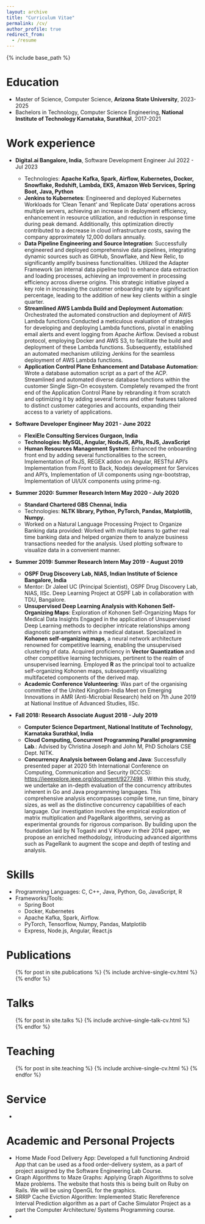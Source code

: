 ```yaml
---
layout: archive
title: "Curriculum Vitae"
permalink: /cv/
author_profile: true
redirect_from:
  - /resume
---
```


{% include base_path %}

Education
======
* Master of Science, Computer Science, **Arizona State University**, 2023-2025
* Bachelors in Technology, Computer Science Engineering, **National Institute of Technology Karnataka, Surathkal**, 2017-2021


Work experience
======
* **Digital.ai Bangalore, India**, Software Development Engineer Jul 2022 - Jul 2023
  * Technologies: **Apache Kafka, Spark, Airflow, Kubernetes, Docker, Snowflake, Redshift, Lambda, EKS,
  Amazon Web Services, Spring Boot, Java, Python**
  * **Jenkins to Kubernetes**: Engineered and deployed Kubernetes Workloads for ’Clean Tenant’ and ’Replicate Data’
  operations across multiple servers, achieving an increase in deployment efficiency, enhancement in resource utilization, and
  reduction in response time during peak demand. Additionally, this optimization directly contributed to a decrease in cloud
  infrastructure costs, saving the company approximately 12,000 dollars annually.
  * **Data Pipeline Engineering and Source Integration**: Successfully engineered and deployed comprehensive data pipelines,
  integrating dynamic sources such as GitHub, Snowflake, and New Relic, to significantly amplify business functionalities.
  Utilized the Adapter Framework (an internal data pipeline tool) to enhance data extraction and loading processes, achieving
  an improvement in processing efficiency across diverse origins. This strategic initiative played a key role in increasing the
  customer onboarding rate by significant percentage, leading to the addition of new key clients within a single quarter.
  * **Streamlined AWS Lambda Build and Deployment Automation**: Orchestrated the automated construction and
  deployment of AWS Lambda functions Conducted a meticulous evaluation of strategies for developing and deploying Lambda
  functions, pivotal in enabling email alerts and event logging from Apache Airflow. Devised a robust protocol, employing
  Docker and AWS S3, to facilitate the build and deployment of these Lambda functions. Subsequently, established an
  automated mechanism utilizing Jenkins for the seamless deployment of AWS Lambda functions.
  * **Application Control Plane Enhancement and Database Automation**: Wrote a database automation script as a part
  of the ACP. Streamlined and automated diverse database functions within the customer Single Sign-On ecosystem.
  Completely revamped the front end of the Application Control Plane by rebranding it from scratch and optimizing it by
  adding several forms and other features tailored to distinct customer categories and accounts, expanding their access to a
  variety of applications.
    
* **Software Developer Engineer May 2021 - June 2022**
  * **FlexiEle Consulting Services Gurgaon, India**
  * **Technologies: MySQL, Angular, NodeJS, APIs, RsJS, JavaScript**
  * **Human Resources Management System**: Enhanced the onboarding front end by adding several functionalities to the screen, Implementation of RxJS, REGEX addon on Angular, RESTful API’s Implementation from Front to Back, Nodejs development for Services and API’s, Implementation of UI components using ngx-bootstrap, Implementation of UI/UX components using prime-ng.
    
* **Summer 2020: Summer Research Intern May 2020 - July 2020**
  * **Standard Chartered GBS Chennai, India**
  * Technologies: **NLTK library, Python, PyTorch, Pandas, Matplotlib, Numpy.**
  * Worked on a Natural Language Processing Project to Organize Banking data provided: Worked with multiple teams to gather real time banking data and helped organize them to analyze business transactions needed for the analysis. Used plotting software to visualize data in a convenient manner.

* **Summer 2019: Summer Research Intern May 2019 - August 2019**
  * **OSPF Drug Discovery Lab, NIAS, Indian Institute of Science Bangalore, India**
  * Mentor: Dr Jaleel UC (Principal Scientist), OSPF Drug Discovery Lab, NIAS, IISc. Deep Learning Project at OSPF Lab in collaboration with TDU, Bangalore.
  * **Unsupervised Deep Learning Analysis with Kohonen Self-Organizing Maps**: Exploration of Kohonen Self-Organizing Maps for Medical Data Insights Engaged in the application of Unsupervised Deep Learning methods to decipher intricate relationships among diagnostic parameters within a medical dataset. Specialized in **Kohonen self-organizing maps**, a neural network architecture renowned for competitive learning, enabling the unsupervised clustering of data. Acquired proficiency in **Vector Quantization** and other competitive learning techniques, pertinent to the realm of unsupervised learning. Employed **R** as the principal tool to actualize self-organizing Kohonen maps, subsequently visualizing multifaceted components of the derived map.
  * **Academic Conference Volunteering**: Was part of the organising committee of the United Kingdom-India Meet on Emerging Innovations in AMR (Anti-Microbial Research) held on 7th June 2019 at National Institue of Advanced Studies, IISc.

* **Fall 2018: Research Associate August 2018 - July 2019**
  * **Computer Science Department, National Institute of Technology, Karnataka Surathkal, India** 
  * **Cloud Computing, Concurrent Programming Parallel programming Lab**.: Advised by Christina Joseph and John M, PhD Scholars CSE Dept. NITK.
  * **Concurrency Analysis between Golang and Java**: Successfully presented paper at 2020 5th International Conference on Computing, Communication and Security (ICCCS): https://ieeexplore.ieee.org/document/9277498 . Within this study, we undertake an in-depth evaluation of the concurrency attributes inherent in Go and Java programming languages. This comprehensive analysis encompasses compile time, run time, binary sizes, as well as the distinctive concurrency capabilities of each language. Our investigation involves the empirical exploration of matrix multiplication and PageRank algorithms, serving as experimental grounds for rigorous comparison. By building upon the foundation laid by N Togashi and V Klyuev in their 2014 paper, we propose an enriched methodology, introducing advanced algorithms such as PageRank to augment the scope and depth of testing and analysis. 

Skills
======
* Programming Languages: C, C++, Java, Python, Go, JavaScript, R
* Frameworks/Tools:
  * Spring Boot
  * Docker, Kubernetes
  * Apache Kafka, Spark, Airflow.
  * PyTorch, Tensorflow, Numpy, Pandas, Matplotlib
  * Express, Node.js, Angular, React.js

Publications
======
  <ul>{% for post in site.publications %}
    {% include archive-single-cv.html %}
  {% endfor %}</ul>
  
Talks
======
  <ul>{% for post in site.talks %}
    {% include archive-single-talk-cv.html %}
  {% endfor %}</ul>
  
Teaching
======
  <ul>{% for post in site.teaching %}
    {% include archive-single-cv.html %}
  {% endfor %}</ul>
  
Service
======
* 

Academic and Personal Projects
======
* Home Made Food Delivery App: Developed a full functioning Android App that can be used as a food order-delivery system,
as a part of project assigned by the Software Engineering Lab Course.
* Graph Algorithms to Maze Graphs: Applying Graph Algorithms to solve Maze problems. The website that hosts this is being
built on Ruby on Rails. We will be using OpenGL for the graphics.
* SRRIP Cache Eviction Algorithm: Implemented Static Rereference Interval Prediction algorithm as a part of Cache
Simulator Project as a part the Computer Architecture/ Systems Programming course.
* 
